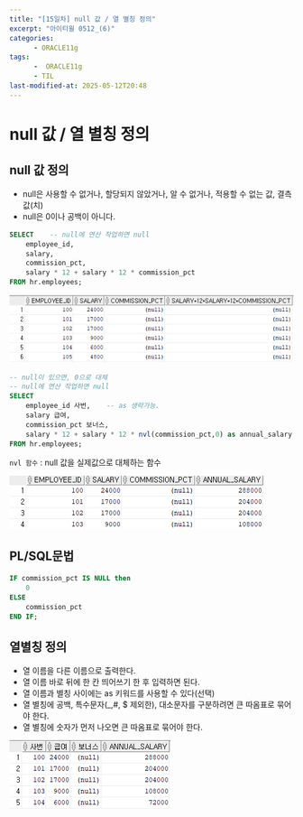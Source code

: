 ```yaml
---
title: "[15일차] null 값 / 열 별칭 정의"
excerpt: "아이티윌 0512_(6)"
categories:
      - ORACLE11g
tags:
      -  ORACLE11g
      - TIL
last-modified-at: 2025-05-12T20:48
---
```


# null 값 / 열 별칭 정의

## null 값 정의

- null은 사용할 수 없거나, 할당되지 않았거나, 알 수 없거나, 적용할 수 없는 값, 결측값(치)
- null은 0이나 공백이 아니다.

```sql
SELECT    -- null에 연산 작업하면 null 
	employee_id,
	salary,
	commission_pct,
	salary * 12 + salary * 12 * commission_pct
FROM hr.employees;
```

![image.png](/assets/20250512/13.png)

```sql
-- null이 있으면, 0으로 대체
-- null에 연산 작업하면 null 
SELECT
	employee_id 사번,    -- as 생략가능.
	salary 급여,
	commission_pct 보너스,
	salary * 12 + salary * 12 * nvl(commission_pct,0) as annual_salary
FROM hr.employees;	
```

`nvl 함수` : null 값을 실제값으로 대체하는 함수

![image.png](/assets/20250512/14.png)

## PL/SQL문법

```sql
IF commission_pct IS NULL then
	0
ELSE
	commission_pct
END IF;
```

## 열별칭 정의

- 열 이름을 다른 이름으로 출력한다.
- 열 이름 바로 뒤에 한 칸 띄어쓰기 한 후 입력하면 된다.
- 열 이름과 별칭 사이에는 as 키워드를 사용할 수 있다(선택)
- 열 별칭에 공백, 특수문자(_,#, $ 제외한), 대소문자를 구분하려면 큰 따옴표로 묶어야 한다.
- 열 별칭에 숫자가 먼저 나오면 큰 따옴표로 묶어야 한다.

![image.png](/assets/20250512/15.png)